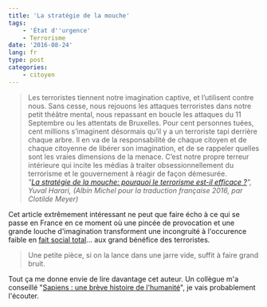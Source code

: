 ```yaml
---
title: 'La stratégie de la mouche'
tags:
    - 'État d''urgence'
    - Terrorisme
date: '2016-08-24'
lang: fr
type: post
categories:
    - citoyen
---
```


> Les terroristes tiennent notre imagination captive, et l’utilisent contre nous. Sans cesse, nous rejouons les attaques terroristes dans notre petit théâtre mental, nous repassant en boucle les attaques du 11 Septembre ou les attentats de Bruxelles. Pour cent personnes tuées, cent millions s’imaginent désormais qu’il y a un terroriste tapi derrière chaque arbre. Il en va de la responsabilité de chaque citoyen et de chaque citoyenne de libérer son imagination, et de se rappeler quelles sont les vraies dimensions de la menace. C’est notre propre terreur intérieure qui incite les médias à traiter obsessionnellement du terrorisme et le gouvernement à réagir de façon démesurée.  
> <cite>"[La stratégie de la mouche: pourquoi le terrorisme est-il efficace ?](http://bibliobs.nouvelobs.com/idees/20160331.OBS7480/la-strategie-de-la-mouche-comment-quelques-terroristes-font-trembler-les-grandes-nations.html)", Yuval Harari, (Albin Michel pour la traduction française 2016, par Clotilde Meyer)</cite>

Cet article extrêmement intéressant ne peut que faire écho à ce qui se passe en France en ce moment où une pincée de provocation et une grande louche d'imagination transforment une incongruité à l'occurence faible en [fait social total](https://fr.wikipedia.org/wiki/Fait_social_total)… aux grand bénéfice des terroristes.

> Une petite pièce, si on la lance dans une jarre vide, suffit à faire grand bruit.

Tout ça me donne envie de lire davantage cet auteur. Un collègue m'a conseillé "[Sapiens : une brève histoire de l'humanité](http://www.albin-michel.fr/ouvrages/sapiens-9782226257017)", je vais probablement l'écouter.
